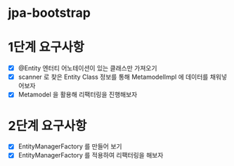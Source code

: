 # jpa-bootstrap

# 1단계 요구사항

- [x] @Entity 엔터티 어노테이션이 있는 클래스만 가져오기
- [x] scanner 로 찾은 Entity Class 정보를 통해 MetamodelImpl 에 데이터를 채워넣어보자
- [x] Metamodel 을 활용해 리팩터링을 진행해보자

# 2단계 요구사항

- [x] EntityManagerFactory 를 만들어 보기
- [x] EntityManagerFactory 를 적용하여 리팩터링을 해보자
